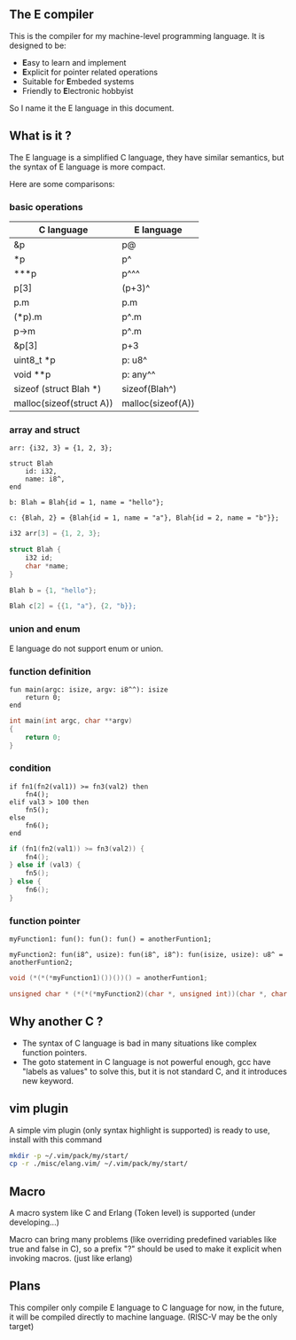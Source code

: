 ## The E compiler

This is the compiler for my machine-level programming language. It is designed to be:
- **E**asy to learn and implement
- **E**xplicit for pointer related operations
- Suitable for **E**mbeded systems
- Friendly to **E**lectronic hobbyist

So I name it the E language in this document.


## What is it ?

The E language is a simplified C language, they have similar semantics, but the syntax of E language is more compact.

Here are some comparisons:


### basic operations

|        C language          |     E language           |
|----------------------------|--------------------------|
| &p                         | p@                       |
| *p                         | p^                       |
| ***p                       | p^^^                     |
| p[3]                       | (p+3)^                   |
| p.m                        | p.m                      |
| (*p).m                     | p^.m                     |
| p->m                       | p^.m                     |
| &p[3]                      | p+3                      |
| uint8_t *p                 | p: u8^                   |
| void **p                   | p: any^^                 |
| sizeof (struct Blah *)     | sizeof(Blah^)            |
| malloc(sizeof(struct A))   | malloc(sizeof(A))        |

### array and struct

```
arr: {i32, 3} = {1, 2, 3};

struct Blah
    id: i32,
    name: i8^,
end

b: Blah = Blah{id = 1, name = "hello"};

c: {Blah, 2} = {Blah{id = 1, name = "a"}, Blah{id = 2, name = "b"}};
```

```c
i32 arr[3] = {1, 2, 3};

struct Blah {
    i32 id;
    char *name;
}

Blah b = {1, "hello"};

Blah c[2] = {{1, "a"}, {2, "b}};

```


### union and enum

E language do not support enum or union.


### function definition

```
fun main(argc: isize, argv: i8^^): isize
    return 0;
end
```

```c
int main(int argc, char **argv)
{
    return 0;
}
```


### condition

```
if fn1(fn2(val1)) >= fn3(val2) then
    fn4();
elif val3 > 100 then
    fn5();
else
    fn6();
end
```

```c
if (fn1(fn2(val1)) >= fn3(val2)) {
    fn4();
} else if (val3) {
    fn5();
} else {
    fn6();
}
```


### function pointer

```
myFunction1: fun(): fun(): fun() = anotherFuntion1;

myFunction2: fun(i8^, usize): fun(i8^, i8^): fun(isize, usize): u8^ = anotherFuntion2;

```

```c
void (*(*(*myFunction1)())())() = anotherFuntion1;

unsigned char * (*(*(*myFunction2)(char *, unsigned int))(char *, char *))(int, unsigned int) = anotherFuntion2;
```


## Why another C ?

- The syntax of C language is bad in many situations like complex function pointers.
- The goto statement in C language is not powerful enough, gcc have "labels as values" to solve this, but it is not standard C, and it introduces new keyword.


## vim plugin

A simple vim plugin (only syntax highlight is supported) is ready to use, install with this command

```sh
mkdir -p ~/.vim/pack/my/start/
cp -r ./misc/elang.vim/ ~/.vim/pack/my/start/
```


## Macro

A macro system like C and Erlang (Token level) is supported (under developing...)

Macro can bring many problems (like overriding predefined variables like true and false in C), so a prefix "?" should be used
to make it explicit when invoking macros. (just like erlang)


## Plans

This compiler only compile E language to C language for now, in the future,
it will be compiled directly to machine language. (RISC-V may be the only target)

